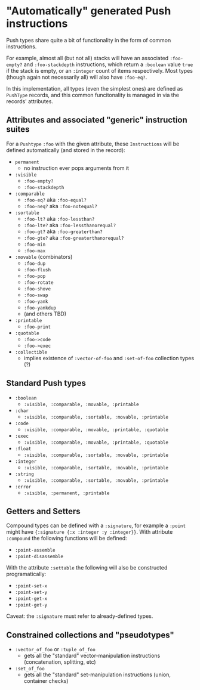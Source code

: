# "Automatically" generated Push instructions

Push types share quite a bit of functionality in the form of common instructions.

For example, almost all (but not all) stacks will have an associated `:foo-empty?` and `:foo-stackdepth` instructions, which return a `:boolean` value `true` if the stack is empty, or an `:integer` count of items respectively. Most types (though again not necessarily all) will also have `:foo-eq?`.

In this implementation, all types (even the simplest ones) are defined as `PushType` records, and this common funcitonality is managed in via the records' attributes.


## Attributes and associated "generic" instruction suites

For a `Pushtype` `:foo` with the given attribute, these `Instructions` will be defined automatically (and stored in the record):

- `permanent`
  - no instruction ever pops arguments from it
- `:visible`
  - `:foo-empty?`
  - `:foo-stackdepth`
- `:comparable`
  - `:foo-eq?` aka `:foo-equal?`
  - `:foo-neq?` aka `:foo-notequal?`
- `:sortable`
  - `:foo-lt?` aka `:foo-lessthan?`
  - `:foo-lte?` aka `:foo-lessthanorequal?`
  - `:foo-gt?` aka `:foo-greaterthan?`
  - `:foo-gte?` aka `:foo-greaterthanorequal?`
  - `:foo-min`
  - `:foo-max`
- `:movable` (combinators)
  - `:foo-dup`
  - `:foo-flush`
  - `:foo-pop`
  - `:foo-rotate`
  - `:foo-shove`
  - `:foo-swap`
  - `:foo-yank`
  - `:foo-yankdup`
  - (and others TBD)
- `:printable`
  - `:foo-print`
- `:quotable`
  - `:foo->code`
  - `:foo->exec`
- `:collectible`
  - implies existence of `:vector-of-foo` and `:set-of-foo` collection types (?)

## Standard Push types

- `:boolean`
  - `:visible, :comparable, :movable, :printable`
- `:char`
  - `:visible, :comparable, :sortable, :movable, :printable`
- `:code`
  - `:visible, :comparable, :movable, :printable, :quotable`
- `:exec`
  - `:visible, :comparable, :movable, :printable, :quotable`
- `:float`
  - `:visible, :comparable, :sortable, :movable, :printable`
- `:integer`
  - `:visible, :comparable, :sortable, :movable, :printable`
- `:string`
  - `:visible, :comparable, :sortable, :movable, :printable`
- `:error`
  - `:visible, :permanent, :printable`

## Getters and Setters

Compound types can be defined with a `:signature`, for example a `:point` might have `{:signature {:x :integer :y :integer}}`. With attribute `:compound` the following functions will be defined:

- `:point-assemble`
- `:point-disassemble`

With the attribute `:settable` the following will also be constructed programatically:

- `:point-set-x`
- `:point-set-y`
- `:point-get-x`
- `:point-get-y`

Caveat: the `:signature` must refer to already-defined types.

## Constrained collections and "pseudotypes"

- `:vector_of_foo` or `:tuple_of_foo`
  - gets all the "standard" vector-manipulation instructions (concatenation, splitting, etc)
- `:set_of_foo`
  - gets all the "standard" set-manipulation instructions (union, container checks)


